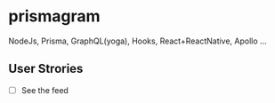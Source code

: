 # prismagram

NodeJs, Prisma, GraphQL(yoga), Hooks, React+ReactNative, Apollo ...

## User Strories

- [ ] See the feed
